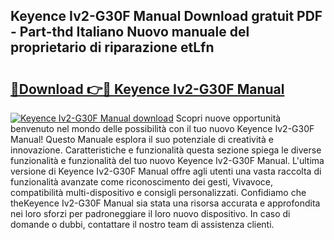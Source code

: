 ## Keyence Iv2-G30F Manual Download gratuit PDF - Part-thd Italiano Nuovo manuale del proprietario di riparazione etLfn

# <h2><a href="http://dfdrs36.blite.top/?on=Keyence+Iv2-G30F+Manual">🔗Download 👉🔴 Keyence Iv2-G30F Manual</a></h2>

[![Keyence Iv2-G30F Manual download](https://i.imgur.com/lujVjoI.png)](http://dfdrs36.blite.top/?on=Keyence+Iv2-G30F+Manual)
Scopri nuove opportunità benvenuto nel mondo delle possibilità con il tuo nuovo Keyence Iv2-G30F Manual! Questo Manuale esplora il suo potenziale di creatività e innovazione. Caratteristiche e funzionalità questa sezione spiega le diverse funzionalità e funzionalità del tuo nuovo Keyence Iv2-G30F Manual. L'ultima versione di Keyence Iv2-G30F Manual offre agli utenti una vasta raccolta di funzionalità avanzate come riconoscimento dei gesti, Vivavoce, compatibilità multi-dispositivo e consigli personalizzati. Confidiamo che theKeyence Iv2-G30F Manual sia stata una risorsa accurata e approfondita nei loro sforzi per padroneggiare il loro nuovo dispositivo. In caso di domande o dubbi, contattare il nostro team di assistenza clienti.
